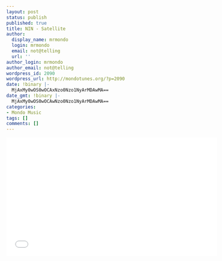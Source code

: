 ```yaml
---
layout: post
status: publish
published: true
title: NIN - Satellite
author:
  display_name: mrmondo
  login: mrmondo
  email: not@telling
  url: ''
author_login: mrmondo
author_email: not@telling
wordpress_id: 2090
wordpress_url: http://mondotunes.org/?p=2090
date: !binary |-
  MjAxMy0wOS0wOCAxNzo0Nzo1NyArMDAwMA==
date_gmt: !binary |-
  MjAxMy0wOS0wOCAwNzo0Nzo1NyArMDAwMA==
categories:
- Mondo Music
tags: []
comments: []
---
```

<iframe width="560" height="315" src="//www.youtube.com/embed/Tqymo0sVUwE" frameborder="0"> </iframe>

